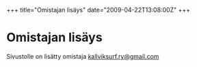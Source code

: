 +++
title="Omistajan lisäys"
date="2009-04-22T13:08:00Z"
+++

# Omistajan lisäys



Sivustolle on lisätty omistaja kallviksurf.ry@gmail.com
